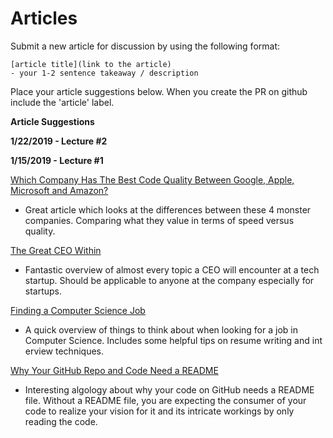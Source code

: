 # Articles

Submit a new article for discussion by using the following format:

```
[article title](link to the article)
- your 1-2 sentence takeaway / description
```

Place your article suggestions below.  When you create the PR on github include the 'article' label.

**Article Suggestions**


**1/22/2019 - Lecture #2**


**1/15/2019 - Lecture #1**


[Which Company Has The Best Code Quality Between Google, Apple, Microsoft and Amazon?](https://www.forbes.com/sites/quora/2019/01/02/which-company-has-the-best-code-quality-between-google-apple-microsoft-and-amazon/#518d8c49d4e7)
- Great article which looks at the differences between these 4 monster companies.  Comparing what they value in terms of speed versus quality.

[The Great CEO Within](https://docs.google.com/document/d/1ZJZbv4J6FZ8Dnb0JuMhJxTnwl-dwqx5xl0s65DE3wO8/preview#)
- Fantastic overview of almost every topic a CEO will encounter at a tech startup.  Should be applicable to anyone at the company especially for startups.

[Finding a Computer Science Job](https://www.computerscience.org/resources/jobs-in-computer-science/)
- A quick overview of things to think about when looking for a job in Computer Science. Includes some helpful tips on resume writing and int  erview techniques.

[Why Your GitHub Repo and Code Need a README](https://blogs.cisco.com/developer/your_repo_readme)
- Interesting algology about why your code on GitHub needs a README file. Without a README file, you are expecting the consumer of your code to realize your vision for it and its intricate workings by only reading the code.
